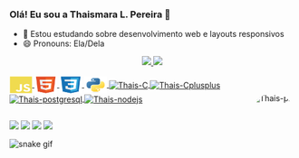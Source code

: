 ### Olá! Eu sou a Thaismara L. Pereira 👋

- 🌱 Estou estudando sobre desenvolvimento web e layouts responsivos
- 😄 Pronouns: Ela/Dela

<div align="center">
  <a href="https://github.com/ThaismaraPereira">
  <img height="180em" src="https://github-readme-stats.vercel.app/api?username=ThaismaraPereira&show_icons=true&theme=radical&include_all_commits=true&count_private=true"/>
  <img height="180em" src="https://github-readme-stats.vercel.app/api/top-langs/?username=ThaismaraPereira&layout=compact&langs_count=16&theme=radical"/>
</div>
  
  <div style="display: inline_block"><br>
  <img align="center" alt="Thais-Js" height="30" width="40" src="https://raw.githubusercontent.com/devicons/devicon/master/icons/javascript/javascript-plain.svg">
  <img align="center" alt="Thais-HTML" height="30" width="40" src="https://raw.githubusercontent.com/devicons/devicon/master/icons/html5/html5-original.svg">
  <img align="center" alt="Thais-CSS" height="30" width="40" src="https://raw.githubusercontent.com/devicons/devicon/master/icons/css3/css3-original.svg">
  <img align="center" alt="Thais-Python" height="30" width="40" src="https://raw.githubusercontent.com/devicons/devicon/master/icons/python/python-original.svg">
  <img align="center" alt="Thais-C" height="30" width="40" src="https://cdn.jsdelivr.net/gh/devicons/devicon/icons/c/c-original.svg">
    <img align="center" alt="Thais-Cplusplus" height="30" width="40" src="https://cdn.jsdelivr.net/gh/devicons/devicon/icons/cplusplus/cplusplus-original.svg">
    <img align="center" alt="Thais-postgresql" height="30" width="40" src="https://cdn.jsdelivr.net/gh/devicons/devicon/icons/postgresql/postgresql-original.svg">
    <img align="center" alt="Thais-nodejs" height="30" width="40" src="https://cdn.jsdelivr.net/gh/devicons/devicon/icons/nodejs/nodejs-plain.svg">
    
  <img align="right" alt="Thais-pic" height="150" style="border-radius:50px;" src="https://cdn.discordapp.com/attachments/961345818982486066/961345902008762498/figurinha.png">
</div>
  
 ##
  
  <div> 
    <a href="https://wa.link/lv2jvt" ><img src="https://img.shields.io/badge/WhatsApp-25D366?style=for-the-badge&logo=whatsapp&logoColor=white"></a> 
 <a href="https://discord.com/users/353692203740037120" target="_blank"><img src="https://img.shields.io/badge/Discord-7289DA?style=for-the-badge&logo=discord&logoColor=white" target="_blank"></a> 
  <a href = "mailto:thaismarapereira@hotmail.com"><img src="https://img.shields.io/badge/Gmail-D14836?style=for-the-badge&logo=gmail&logoColor=white" target="_blank"></a>
  <a href="https://www.linkedin.com/in/thaismara-l-pereira" target="_blank"><img src="https://img.shields.io/badge/-LinkedIn-%230077B5?style=for-the-badge&logo=linkedin&logoColor=white" target="_blank"></a> 

  ![snake gif](https://github.com/ThaismaraPereira/ThaismaraPereira/blob/output/github-contribution-grid-snake.svg)
 
</div>
